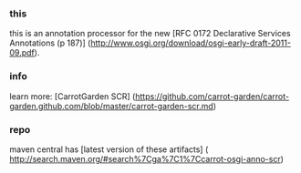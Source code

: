 ### this

this is an annotation processor for the new 
[RFC 0172 Declarative Services Annotations (p 187)]
(http://www.osgi.org/download/osgi-early-draft-2011-09.pdf).

### info

learn more:
[CarrotGarden SCR]
(https://github.com/carrot-garden/carrot-garden.github.com/blob/master/carrot-garden-scr.md)

### repo

maven central has
[latest version of these artifacts]
( http://search.maven.org/#search%7Cga%7C1%7Ccarrot-osgi-anno-scr)
